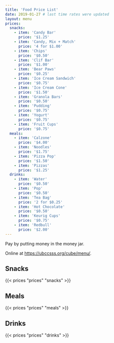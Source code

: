 ```yaml
---
title: 'Food Price List'
date: 2019-01-27 # last time rates were updated
layout: menu
prices:
  snacks:
    - item: 'Candy Bar'
      price: '$1.25'
    - item: 'Candy, Mix + Match'
      price: '4 for $1.00'
    - item: 'Chips'
      price: '$0.50'
    - item: 'Clif Bar'
      price: '$1.00'
    - item: 'Bear Paws'
      price: '$0.25'
    - item: 'Ice Cream Sandwich'
      price: '$0.75'
    - item: 'Ice Cream Cone'
      price: '$1.50'
    - item: 'Granola Bars'
      price: '$0.50'
    - item: 'Pudding'
      price: '$0.75'
    - item: 'Yogurt'
      price: '$0.75'
    - item: 'Fruit Cups'
      price: '$0.75'
  meals:
    - item: 'Calzone'
      price: '$4.00'
    - item: 'Noodles'
      price: '$1.75'
    - item: 'Pizza Pop'
      price: '$1.50'
    - item: 'Pizzas'
      price: '$1.25'
  drinks:
    - item: 'Water'
      price: '$0.50'
    - item: 'Pop'
      price: '$0.50'
    - item: 'Tea Bag'
      price: '2 for $0.25'
    - item: 'Hot Chocolate'
      price: '$0.50'
    - item: 'Keurig Cups'
      price: '$0.75'
    - item: 'Redbull'
      price: '$2.00'
---
```


<style>td { white-space: nowrap }</style>

Pay by putting money in the money jar.

Online at https://ubccsss.org/cube/menu/.

<div class="row">
    <div class="col-md-6 col-xs-6">
        <h2>Snacks</h2>
        {{< prices "prices" "snacks" >}}
    </div>
    <div class="col-md-6 col-xs-6">
        <h2>Meals</h2>
        {{< prices "prices" "meals" >}}
        <h2>Drinks</h2>
        {{< prices "prices" "drinks" >}}
    </div>
</div>

